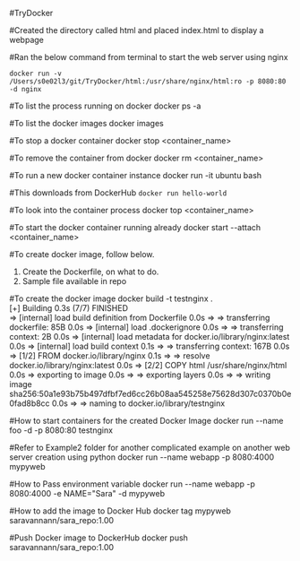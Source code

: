 #TryDocker

#Created the directory called html and placed index.html to display a webpage

#Ran the below command from terminal to start the web server using nginx

`docker run -v /Users/s0e02l3/git/TryDocker/html:/usr/share/nginx/html:ro -p 8080:80 -d nginx`

#To list the process running on docker
docker ps -a

#To list the docker images
docker images

#To stop a docker container
docker stop <container_name>

#To remove the container from docker
docker rm <container_name>

#To run a new docker container instance
docker run -it ubuntu bash

#This downloads from DockerHub
`docker run hello-world`

#To look into the container process
docker top <container_name>

#To start the docker container running already 
docker start --attach <container_name>

#To create docker image, follow below. 
1. Create the Dockerfile, on what to do. 
2. Sample file available in repo

#To create the docker image
docker build -t testnginx .  
[+] Building 0.3s (7/7) FINISHED                                                                                                                                                                                                              
 => [internal] load build definition from Dockerfile                                                                                                                                                                                     0.0s
 => => transferring dockerfile: 85B                                                                                                                                                                                                      0.0s
 => [internal] load .dockerignore                                                                                                                                                                                                        0.0s
 => => transferring context: 2B                                                                                                                                                                                                          0.0s
 => [internal] load metadata for docker.io/library/nginx:latest                                                                                                                                                                          0.0s
 => [internal] load build context                                                                                                                                                                                                        0.1s
 => => transferring context: 167B                                                                                                                                                                                                        0.0s
 => [1/2] FROM docker.io/library/nginx                                                                                                                                                                                                   0.1s
 => => resolve docker.io/library/nginx:latest                                                                                                                                                                                            0.0s
 => [2/2] COPY html /usr/share/nginx/html                                                                                                                                                                                                0.0s
 => exporting to image                                                                                                                                                                                                                   0.0s
 => => exporting layers                                                                                                                                                                                                                  0.0s
 => => writing image sha256:50a1e93b75b497dfbf7ed6cc26b08aa545258e75628d307c0370b0e0fad8b8cc                                                                                                                                             0.0s
 => => naming to docker.io/library/testnginx   

#How to start containers for the created Docker Image
docker run --name foo -d -p 8080:80 testnginx

#Refer to Example2 folder for another complicated example on another web server creation using python
docker run --name webapp -p 8080:4000 mypyweb

#How to Pass environment variable
docker run --name webapp -p 8080:4000 -e NAME="Sara" -d mypyweb

#How to add the image to Docker Hub
docker tag mypyweb saravannann/sara_repo:1.00


#Push Docker image to DockerHub
docker push saravannann/sara_repo:1.00
